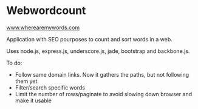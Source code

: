 Webwordcount
=========

www.wherearemywords.com

Application with SEO pourposes to count and sort words in a web.

Uses node.js, express.js, underscore.js, jade, bootstrap and backbone.js.

To do:

- Follow same domain links. Now it gathers the paths, but not following them yet.
- Filter/search specific words
- Limit the number of rows/paginate to avoid slowing down browser and make it usable
